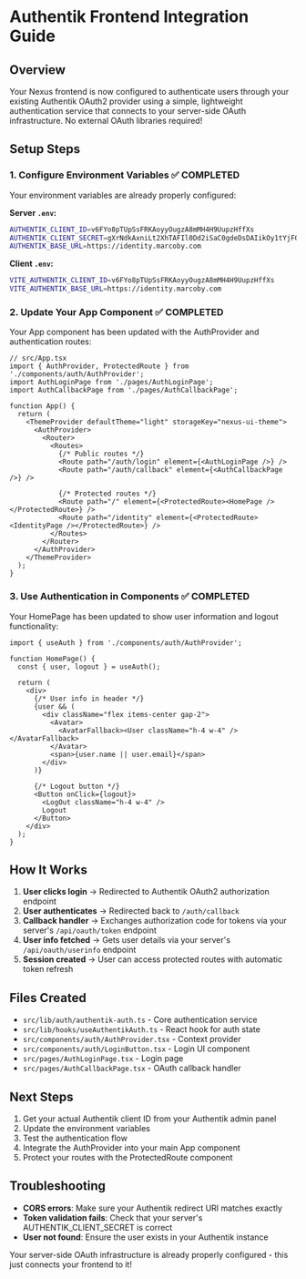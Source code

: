 # Authentik Frontend Integration Guide

## Overview
Your Nexus frontend is now configured to authenticate users through your existing Authentik OAuth2 provider using a simple, lightweight authentication service that connects to your server-side OAuth infrastructure. No external OAuth libraries required!

## Setup Steps

### 1. Configure Environment Variables ✅ COMPLETED

Your environment variables are already properly configured:

**Server `.env`:**
```bash
AUTHENTIK_CLIENT_ID=v6FYo8pTUpSsFRKAoyyOugzA8mMH4H9UupzHffXs
AUTHENTIK_CLIENT_SECRET=gXrNdkAxniLt2XhTAFIl0Dd2iSaC0gdeDsDAIikOy1tYjFOESu4RmhLFXYKJMWCuUjhrxoeHGhXxMIGjbcXyqN0o90gz8Ail8MM2jKTXD2nHFnIYSelU1EbNCdlEJHzo
AUTHENTIK_BASE_URL=https://identity.marcoby.com
```

**Client `.env`:**
```bash
VITE_AUTHENTIK_CLIENT_ID=v6FYo8pTUpSsFRKAoyyOugzA8mMH4H9UupzHffXs
VITE_AUTHENTIK_BASE_URL=https://identity.marcoby.com
```

### 2. Update Your App Component ✅ COMPLETED

Your App component has been updated with the AuthProvider and authentication routes:

```tsx
// src/App.tsx
import { AuthProvider, ProtectedRoute } from './components/auth/AuthProvider';
import AuthLoginPage from './pages/AuthLoginPage';
import AuthCallbackPage from './pages/AuthCallbackPage';

function App() {
  return (
    <ThemeProvider defaultTheme="light" storageKey="nexus-ui-theme">
      <AuthProvider>
        <Router>
          <Routes>
            {/* Public routes */}
            <Route path="/auth/login" element={<AuthLoginPage />} />
            <Route path="/auth/callback" element={<AuthCallbackPage />} />
            
            {/* Protected routes */}
            <Route path="/" element={<ProtectedRoute><HomePage /></ProtectedRoute>} />
            <Route path="/identity" element={<ProtectedRoute><IdentityPage /></ProtectedRoute>} />
          </Routes>
        </Router>
      </AuthProvider>
    </ThemeProvider>
  );
}
```

### 3. Use Authentication in Components ✅ COMPLETED

Your HomePage has been updated to show user information and logout functionality:

```tsx
import { useAuth } from './components/auth/AuthProvider';

function HomePage() {
  const { user, logout } = useAuth();

  return (
    <div>
      {/* User info in header */}
      {user && (
        <div className="flex items-center gap-2">
          <Avatar>
            <AvatarFallback><User className="h-4 w-4" /></AvatarFallback>
          </Avatar>
          <span>{user.name || user.email}</span>
        </div>
      )}
      
      {/* Logout button */}
      <Button onClick={logout}>
        <LogOut className="h-4 w-4" />
        Logout
      </Button>
    </div>
  );
}
```

## How It Works

1. **User clicks login** → Redirected to Authentik OAuth2 authorization endpoint
2. **User authenticates** → Redirected back to `/auth/callback`
3. **Callback handler** → Exchanges authorization code for tokens via your server's `/api/oauth/token` endpoint
4. **User info fetched** → Gets user details via your server's `/api/oauth/userinfo` endpoint
5. **Session created** → User can access protected routes with automatic token refresh

## Files Created

- `src/lib/auth/authentik-auth.ts` - Core authentication service
- `src/lib/hooks/useAuthentikAuth.ts` - React hook for auth state
- `src/components/auth/AuthProvider.tsx` - Context provider
- `src/components/auth/LoginButton.tsx` - Login UI component
- `src/pages/AuthLoginPage.tsx` - Login page
- `src/pages/AuthCallbackPage.tsx` - OAuth callback handler

## Next Steps

1. Get your actual Authentik client ID from your Authentik admin panel
2. Update the environment variables
3. Test the authentication flow
4. Integrate the AuthProvider into your main App component
5. Protect your routes with the ProtectedRoute component

## Troubleshooting

- **CORS errors**: Make sure your Authentik redirect URI matches exactly
- **Token validation fails**: Check that your server's AUTHENTIK_CLIENT_SECRET is correct
- **User not found**: Ensure the user exists in your Authentik instance

Your server-side OAuth infrastructure is already properly configured - this just connects your frontend to it!
